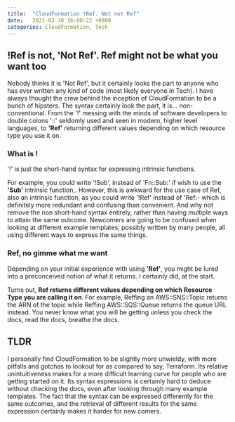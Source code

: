 ```yaml
---
title:  "CloudFormation !Ref. Not not Ref"
date:   2021-03-30 16:00:22 +0800
categories: CloudFormation, Tech
---
```


## !Ref is not, 'Not Ref'. Ref might not be what you want too

Nobody thinks it is 'Not Ref', but it certainly looks the part to anyone who has ever written any kind of code (most likely everyone in Tech). I have always thought the crew behind the inception of CloudFormation to be a bunch of hipsters. The syntax certainly look the part, it is... non-conventional. From the '!' messing with the minds of software developers to double colons '::' seldomly used and seen in modern, higher level languages, to **'Ref'** returning different values depending on which resource type you use it on.

### What is !
'!' is just the short-hand syntax for expressing intrinsic functions.

For example, you could write '!Sub', instead of 'Fn::Sub:' if wish to use the **'Sub'** intrinsic function,. 
However, this is awkward for the use case of Ref, also an intrinsic function, as you could write '!Ref' instead of 'Ref:- which is definitely more redundant and confusing than convenient. 
And why not remove the non short-hand syntax entirely, rather than having multiple ways to attain the same outcome. Newcomers are going to be confused when looking at different example templates, possibly written by many people, all using different ways to express the same things.

### Ref, no gimme what me want
Depending on your initial experience with using **'Ref'**, you might be lured into a preconceived notion of what it returns. I certainly did, at the start.

Turns out, **Ref returns different values depending on which Resource Type you are calling it on**. For example, Reffing an AWS::SNS::Topic returns the ARN of the topic while Reffing AWS::SQS::Queue returns the queue URL instead. You never know what you will be getting unless you check the docs, read the docs, breathe the docs.


## TLDR
I personally find CloudFormation to be slightly more unwieldy, with more pitfalls and gotchas to lookout for as compared to say, Terraform. Its relative unintuitiveness makes for a more difficult learning curve for people who are getting started on it. Its syntax expressions is certainly hard to deduce without checking the docs, even after looking through many example templates. The fact that the syntax can be expressed differently for the same outcomes, and the retrieval of different results for the same expression certainly makes it harder for new comers.

